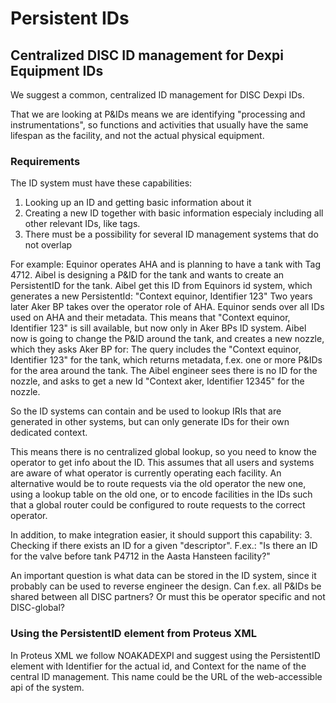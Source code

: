 # Persistent IDs

## Centralized DISC ID management for Dexpi Equipment IDs
We suggest a common, centralized ID management for DISC Dexpi IDs.

That we are looking at P&IDs means we are identifying 
"processing and instrumentations", so functions and activities 
that usually have the same 
lifespan as the facility, and not the actual physical equipment. 

### Requirements
The ID system must have these capabilities: 
1. Looking up an ID and getting basic information about it
2. Creating a new ID together with basic information especialy including all other relevant IDs, like tags.
3. There must be a possibility for several ID management systems that do not overlap

For example: 
Equinor operates AHA and is planning to have a tank with Tag 4712. Aibel is designing a P&ID for the tank and wants to create an PersistentID for the tank.
Aibel get this ID from Equinors id system, which generates a new PersistentId: "Context equinor, Identifier 123"
Two years later Aker BP takes over the operator role of AHA. Equinor sends over all IDs used on AHA and their metadata. 
This means that "Context equinor, Identifier 123" is sill available, but now only in Aker BPs ID system.
Aibel now is going to change the P&ID around the tank, and creates a new nozzle, which they asks Aker BP for: The
query includes the "Context equinor, Identifier 123" for the tank, which returns metadata, f.ex. one or more P&IDs for 
the area around the tank. The Aibel engineer sees there is no ID for the nozzle, 
and asks to get a new Id "Context aker, Identifier 12345" for the nozzle.

So the ID systems can contain and be used to lookup IRIs that are generated in other systems, but can only generate IDs
for their own dedicated context.

This means there is no centralized global lookup, so you need to know the operator to get info about the ID. 
This assumes that all users and systems are aware of what operator is currently operating each facility.
An alternative would be to route requests via the old operator the new one, using a lookup table on the old one, or
to encode facilities in the IDs such that a global router could be configured to route requests to the correct operator.


In addition, to make integration easier, it should support this capability:
3. Checking if there exists an ID for a given "descriptor". F.ex.: "Is there an ID for the valve before tank P4712 in the Aasta Hansteen facility?"

An important question is what data can be stored in the ID system, since it probably can be used to reverse engineer the design.
Can f.ex. all P&IDs be shared between all DISC partners? Or must this be operator specific and not DISC-global?

### Using the PersistentID element from Proteus XML
In Proteus XML we follow NOAKADEXPI and suggest using the PersistentID element with Identifier for the actual id,
and Context for the name of the central ID management. 
This name could be the URL of the web-accessible api of the system.

